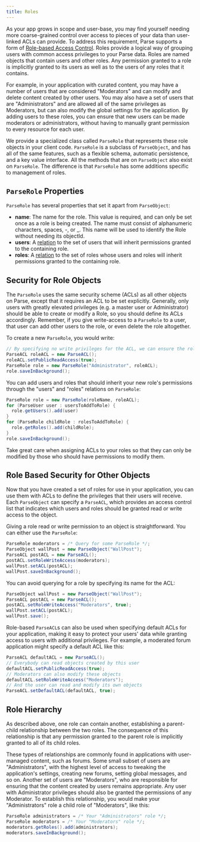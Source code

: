```yaml
---
title: Roles
---
```


As your app grows in scope and user-base, you may find yourself needing more coarse-grained control over access to pieces of your data than user-linked ACLs can provide. To address this requirement, Parse supports a form of [Role-based Access Control](http://en.wikipedia.org/wiki/Role-based_access_control). Roles provide a logical way of grouping users with common access privileges to your Parse data. Roles are named objects that contain users and other roles.  Any permission granted to a role is implicitly granted to its users as well as to the users of any roles that it contains.

For example, in your application with curated content, you may have a number of users that are considered "Moderators" and can modify and delete content created by other users.  You may also have a set of users that are "Administrators" and are allowed all of the same privileges as Moderators, but can also modify the global settings for the application. By adding users to these roles, you can ensure that new users can be made moderators or administrators, without having to manually grant permission to every resource for each user.

We provide a specialized class called `ParseRole` that represents these role objects in your client code. `ParseRole` is a subclass of `ParseObject`, and has all of the same features, such as a flexible schema, automatic persistence, and a key value interface.  All the methods that are on `ParseObject` also exist on `ParseRole`.  The difference is that `ParseRole` has some additions specific to management of roles.

## `ParseRole` Properties

`ParseRole` has several properties that set it apart from `ParseObject`:

*   **name**: The name for the role. This value is required, and can only be set once as a role is being created. The name must consist of alphanumeric characters, spaces, -, or _.  This name will be used to identify the Role without needing its objectId.
*   **users**: A [relation](#using-pointers) to the set of users that will inherit permissions granted to the containing role.
*   **roles**: A [relation](#using-pointers) to the set of roles whose users and roles will inherit permissions granted to the containing role.

## Security for Role Objects

The `ParseRole` uses the same security scheme (ACLs) as all other objects on Parse, except that it requires an ACL to be set explicitly. Generally, only users with greatly elevated privileges (e.g. a master user or Administrator) should be able to create or modify a Role, so you should define its ACLs accordingly.  Remember, if you give write-access to a `ParseRole` to a user, that user can add other users to the role, or even delete the role altogether.

To create a new `ParseRole`, you would write:

```java
// By specifying no write privileges for the ACL, we can ensure the role cannot be altered.
ParseACL roleACL = new ParseACL();
roleACL.setPublicReadAccess(true);
ParseRole role = new ParseRole("Administrator", roleACL);
role.saveInBackground();
```

You can add users and roles that should inherit your new role's permissions through the "users" and "roles" relations on `ParseRole`:

```java
ParseRole role = new ParseRole(roleName, roleACL);
for (ParseUser user : usersToAddToRole) {
  role.getUsers().add(user)
}
for (ParseRole childRole : rolesToAddToRole) {
  role.getRoles().add(childRole);
}
role.saveInBackground();
```

Take great care when assigning ACLs to your roles so that they can only be modified by those who should have permissions to modify them.

## Role Based Security for Other Objects

Now that you have created a set of roles for use in your application, you can use them with ACLs to define the privileges that their users will receive. Each `ParseObject` can specify a `ParseACL`, which provides an access control list that indicates which users and roles should be granted read or write access to the object.

Giving a role read or write permission to an object is straightforward.  You can either use the `ParseRole`:

```java
ParseRole moderators = /* Query for some ParseRole */;
ParseObject wallPost = new ParseObject("WallPost");
ParseACL postACL = new ParseACL();
postACL.setRoleWriteAccess(moderators);
wallPost.setACL(postACL);
wallPost.saveInBackground();
```

You can avoid querying for a role by specifying its name for the ACL:

```java
ParseObject wallPost = new ParseObject("WallPost");
ParseACL postACL = new ParseACL();
postACL.setRoleWriteAccess("Moderators", true);
wallPost.setACL(postACL);
wallPost.save();
```

Role-based `ParseACL`s can also be used when specifying default ACLs for your application, making it easy to protect your users' data while granting access to users with additional privileges.  For example, a moderated forum application might specify a default ACL like this:

```java
ParseACL defaultACL = new ParseACL();
// Everybody can read objects created by this user
defaultACL.setPublicReadAccess(true);
// Moderators can also modify these objects
defaultACL.setRoleWriteAccess("Moderators");
// And the user can read and modify its own objects
ParseACL.setDefaultACL(defaultACL, true);
```

## Role Hierarchy

As described above, one role can contain another, establishing a parent-child relationship between the two roles. The consequence of this relationship is that any permission granted to the parent role is implicitly granted to all of its child roles.

These types of relationships are commonly found in applications with user-managed content, such as forums. Some small subset of users are "Administrators", with the highest level of access to tweaking the application's settings, creating new forums, setting global messages, and so on. Another set of users are "Moderators", who are responsible for ensuring that the content created by users remains appropriate. Any user with Administrator privileges should also be granted the permissions of any Moderator. To establish this relationship, you would make your "Administrators" role a child role of "Moderators", like this:

```java
ParseRole administrators = /* Your "Administrators" role */;
ParseRole moderators = /* Your "Moderators" role */;
moderators.getRoles().add(administrators);
moderators.saveInBackground();
```

